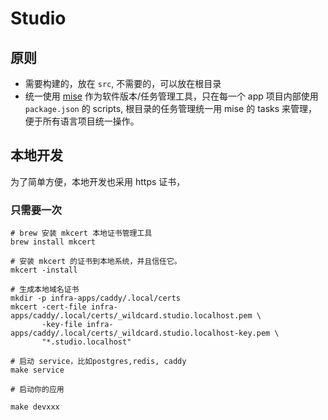 # Studio

## 原则


- 需要构建的，放在 `src`, 不需要的，可以放在根目录
- 统一使用 [mise](https://mise.dev) 作为软件版本/任务管理工具，只在每一个 app 项目内部使用 `package.json` 的 scripts, 根目录的任务管理统一用 mise 的 tasks 来管理，便于所有语言项目统一操作。


## 本地开发


为了简单方便，本地开发也采用 https 证书，


### 只需要一次

```
# brew 安装 mkcert 本地证书管理工具
brew install mkcert

# 安装 mkcert 的证书到本地系统，并且信任它。
mkcert -install

# 生成本地域名证书
mkdir -p infra-apps/caddy/.local/certs
mkcert -cert-file infra-apps/caddy/.local/certs/_wildcard.studio.localhost.pem \
       -key-file infra-apps/caddy/.local/certs/_wildcard.studio.localhost-key.pem \
       "*.studio.localhost"

# 启动 service，比如postgres,redis, caddy
make service

# 启动你的应用

make devxxx
```

